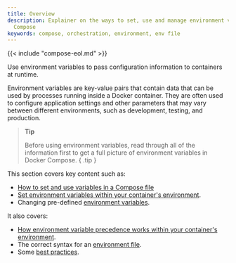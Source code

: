 ```yaml
---
title: Overview
description: Explainer on the ways to set, use and manage environment variables in
  Compose
keywords: compose, orchestration, environment, env file
---
```


{{< include "compose-eol.md" >}}

Use environment variables to pass configuration information to containers at runtime. 

Environment variables are key-value pairs that contain data that can be used by processes running inside a Docker container. They are often used to configure application settings and other parameters that may vary between different environments, such as development, testing, and production.  

> **Tip**
>
> Before using environment variables, read through all of the information first to get a full picture of environment variables in Docker Compose.
{ .tip }

This section covers key content such as:
- [How to set and use variables in a Compose file](set-variables.md)
- [Set environment variables within your container's environment](set-container-environment-variables.md).
- Changing pre-defined [environment variables](envvars.md).

It also covers: 
- [How environment variable precedence works within your container's environment](envvars-precedence.md).
- The correct syntax for an [environment file](env-file.md).
- Some [best practices](best-practices.md).


